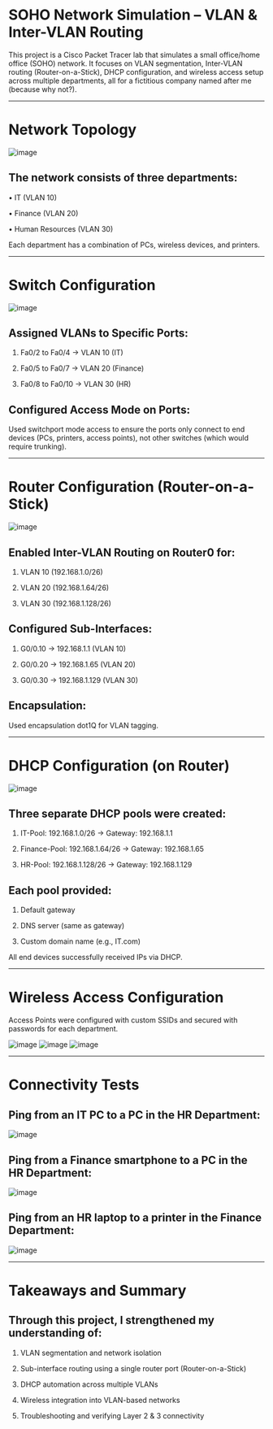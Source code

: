 # SOHO Network Simulation – VLAN & Inter-VLAN Routing
This project is a Cisco Packet Tracer lab that simulates a small office/home office (SOHO) network. It focuses on VLAN segmentation, Inter-VLAN routing (Router-on-a-Stick), DHCP configuration, and wireless access setup across multiple departments, all for a fictitious company named after me (because why not?).

---

# Network Topology

![image](https://github.com/user-attachments/assets/4906ded7-d6d6-4c8e-b980-df81b9f966eb)


## The network consists of three departments:
•	IT (VLAN 10)

•	Finance (VLAN 20)

•	Human Resources (VLAN 30)

Each department has a combination of PCs, wireless devices, and printers.

---

#  Switch Configuration

![image](https://github.com/user-attachments/assets/f98eda0e-0cc0-4727-9b64-34407e0c3bfe)

## Assigned VLANs to Specific Ports:

1) Fa0/2 to Fa0/4 → VLAN 10 (IT)

2) Fa0/5 to Fa0/7 → VLAN 20 (Finance)

3) Fa0/8 to Fa0/10 → VLAN 30 (HR)

## Configured Access Mode on Ports:

Used switchport mode access to ensure the ports only connect to end devices (PCs, printers, access points), not other switches (which would require trunking).

---

# Router Configuration (Router-on-a-Stick)

![image](https://github.com/user-attachments/assets/056adf85-3e96-4235-bbbc-d7891ae43d18)

## Enabled Inter-VLAN Routing on Router0 for:

1) VLAN 10 (192.168.1.0/26)

2) VLAN 20 (192.168.1.64/26)

3) VLAN 30 (192.168.1.128/26)

## Configured Sub-Interfaces:

1) G0/0.10 → 192.168.1.1 (VLAN 10)

2) G0/0.20 → 192.168.1.65 (VLAN 20)

3) G0/0.30 → 192.168.1.129 (VLAN 30)

## Encapsulation:

Used encapsulation dot1Q for VLAN tagging.


---

# DHCP Configuration (on Router)

![image](https://github.com/user-attachments/assets/a3bdac26-1157-4bba-bdeb-b03f1b323095)

## Three separate DHCP pools were created:

1) IT-Pool: 192.168.1.0/26 → Gateway: 192.168.1.1

2) Finance-Pool: 192.168.1.64/26 → Gateway: 192.168.1.65

3) HR-Pool: 192.168.1.128/26 → Gateway: 192.168.1.129

## Each pool provided:

1) Default gateway

2) DNS server (same as gateway)

3) Custom domain name (e.g., IT.com)

All end devices successfully received IPs via DHCP.

---

# Wireless Access Configuration

Access Points were configured with custom SSIDs and secured with passwords for each department.

![image](https://github.com/user-attachments/assets/d2455637-eac5-4e54-af81-f1f52c0ebd0f)
![image](https://github.com/user-attachments/assets/d2348778-05e2-4083-b1d1-2e05657f02f5)
![image](https://github.com/user-attachments/assets/92afd414-5dca-4a5e-a927-5a3fad716627)

---

# Connectivity Tests

## Ping from an IT PC to a PC in the HR Department:
![image](https://github.com/user-attachments/assets/662baa42-e709-4cb3-a68a-25b935a770dc)

## Ping from a Finance smartphone to a PC in the HR Department:
![image](https://github.com/user-attachments/assets/33e08103-80be-4f54-9d37-863a97e77dab)

## Ping from an HR laptop to a printer in the Finance Department:
![image](https://github.com/user-attachments/assets/b13f53c0-06b5-41fe-9560-efcb76bf0076)

---

# Takeaways and Summary 

## Through this project, I strengthened my understanding of:

1) VLAN segmentation and network isolation

2) Sub-interface routing using a single router port (Router-on-a-Stick)

3) DHCP automation across multiple VLANs

4) Wireless integration into VLAN-based networks

5) Troubleshooting and verifying Layer 2 & 3 connectivity


















